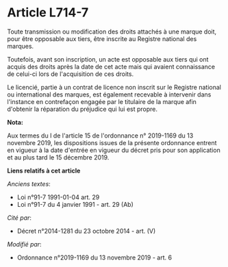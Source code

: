 # Article L714-7

Toute transmission ou modification des droits attachés à une marque doit, pour être opposable aux tiers, être inscrite au
Registre national des marques.

Toutefois, avant son inscription, un acte est opposable aux tiers qui ont acquis des droits après la date de cet acte mais
qui avaient connaissance de celui-ci lors de l'acquisition de ces droits.

Le licencié, partie à un contrat de licence non inscrit sur le Registre national ou international des marques, est également
recevable à intervenir dans l'instance en contrefaçon engagée par le titulaire de la marque afin d'obtenir la réparation du
préjudice qui lui est propre.

**Nota:**

Aux termes du I de l'article 15 de l'ordonnance n° 2019-1169 du 13 novembre 2019, les dispositions issues de la présente
ordonnance entrent en vigueur à la date d'entrée en vigueur du décret pris pour son application et au plus tard le 15
décembre 2019.

**Liens relatifs à cet article**

_Anciens textes_:

  - Loi n°91-7 1991-01-04 art. 29
  - Loi n°91-7 du 4 janvier 1991 - art. 29 (Ab)

_Cité par_:

  - Décret n°2014-1281 du 23 octobre 2014 - art. (V)

_Modifié par_:

  - Ordonnance n°2019-1169 du 13 novembre 2019 - art. 6
